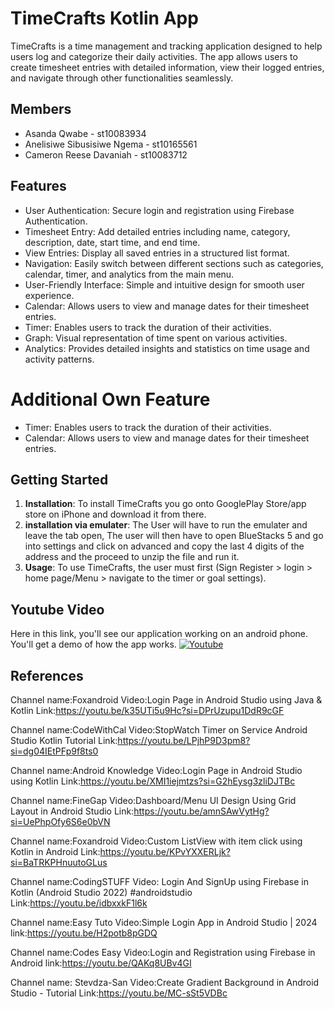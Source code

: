 
# TimeCrafts Kotlin App

TimeCrafts is a time management and tracking application designed to help users log and categorize their daily activities. The app allows users to create timesheet entries with detailed information, view their logged entries, and navigate through other functionalities seamlessly.



## Members
- Asanda Qwabe - st10083934
- Anelisiwe Sibusisiwe Ngema - st10165561
- Cameron Reese Davaniah - st10083712


## Features

- User Authentication: Secure login and registration using Firebase Authentication.
- Timesheet Entry: Add detailed entries including name, category, description, date, start time, and end time.
- View Entries: Display all saved entries in a structured list format.
- Navigation: Easily switch between different sections such as categories, calendar, timer, and analytics from the main menu.
- User-Friendly Interface: Simple and intuitive design for smooth user experience.
- Calendar: Allows users to view and manage dates for their timesheet entries.
- Timer: Enables users to track the duration of their activities.
- Graph: Visual representation of time spent on various activities.
- Analytics: Provides detailed insights and statistics on time usage and activity patterns.

# Additional Own Feature
- Timer: Enables users to track the duration of their activities.
- Calendar: Allows users to view and manage dates for their timesheet entries.


## Getting Started

1. **Installation**: To install TimeCrafts you go onto GooglePlay Store/app store on iPhone and download it from there.
2. **installation via emulater**: The User will have to run the emulater and leave the tab open, The user will then have to open BlueStacks 5 and go into settings and click on advanced and copy the last 4 digits of the address and the proceed to unzip the file and run it.
3. **Usage**: To use TimeCrafts, the user must first (Sign Register > login > home page/Menu > navigate to the timer or goal settings).


## Youtube Video

Here in this link, you'll see our application working on an android phone. You'll get a demo of how the app works.
[![Youtube](https://img.shields.io/badge/YouTube-red?style=for-the-badge&logo=youtube&logoColor=white)](https://www.youtube.com/watch?v=ZghvDtMuDGY&authuser=0) 



## References
Channel name:Foxandroid
Video:Login Page in Android Studio using Java & Kotlin
Link:https://youtu.be/k35UTi5u9Hc?si=DPrUzupu1DdR9cGF

Channel name:CodeWithCal
Video:StopWatch Timer on Service Android Studio Kotlin Tutorial
Link:https://youtu.be/LPjhP9D3pm8?si=dg04IEtPFp9f8ts0


Channel name:Android Knowledge
Video:Login Page in Android Studio using Kotlin
Link:https://youtu.be/XMI1iejmtzs?si=G2hEysg3zliDJTBc

Channel name:FineGap
Video:Dashboard/Menu UI Design Using Grid Layout in Android Studio
Link:https://youtu.be/amnSAwVytHg?si=UePhpOfy6S6e0bVN

Channel name:Foxandroid
Video:Custom ListView with item click using Kotlin in Android
Link:https://youtu.be/KPvYXXERLjk?si=BaTRKPHnuutoGLus

Channel name:CodingSTUFF
Video: Login And SignUp using Firebase in Kotlin (Android Studio 2022) #androidstudio
Link:https://youtu.be/idbxxkF1l6k

Channel name:Easy Tuto
Video:Simple Login App in Android Studio | 2024
link:https://youtu.be/H2potb8pGDQ

Channel name:Codes Easy
Video:Login and Registration using Firebase in Android
link:https://youtu.be/QAKq8UBv4GI

Channel name: Stevdza-San
Video:Create Gradient Background in Android Studio - Tutorial
Link:https://youtu.be/MC-sSt5VDBc

